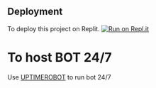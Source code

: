 ## Deployment

To deploy this project on Replit.
[![Run on Repl.it](https://repl.it/badge/github/KAJUKATLii/music-selfbot-discord)](https://replit.com/@yanoshimykhailo/Discord-Bot?v=1) 

# To host BOT 24/7
Use [UPTIMEROBOT](https://uptimerobot.com/login) to run bot 24/7
